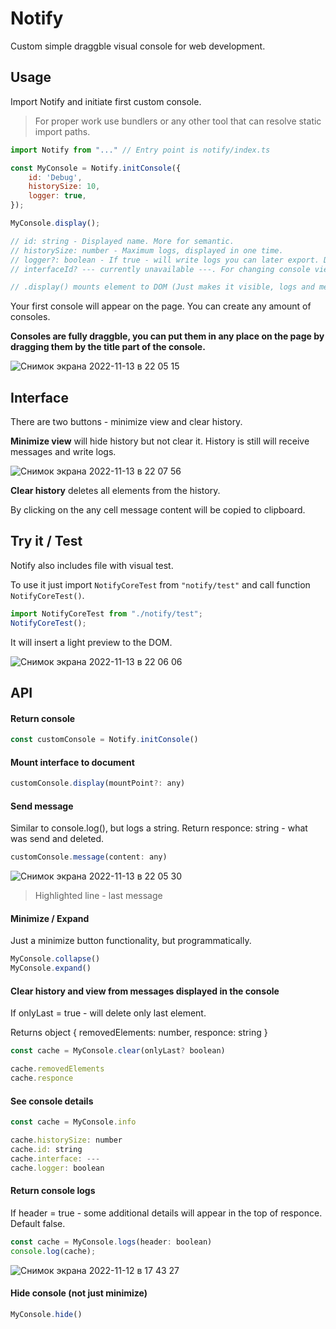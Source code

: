 # Notify

Custom simple draggble visual console for web development.

## Usage

Import Notify and initiate first custom console.

> For proper work use bundlers or any other tool that can resolve static import paths.

```js
import Notify from "..." // Entry point is notify/index.ts

const MyConsole = Notify.initConsole({
    id: 'Debug',
    historySize: 10,
    logger: true, 
});

MyConsole.display();

// id: string - Displayed name. More for semantic.
// historySize: number - Maximum logs, displayed in one time.
// logger?: boolean - If true - will write logs you can later export. Default - false.
// interfaceId? --- currently unavailable ---. For changing console view interface. Default - 'terminal'.

// .display() mounts element to DOM (Just makes it visible, logs and messages are still working even it don't mounted). it can take a parameter - custom mount point. By default it's document.body.
```
Your first console will appear on the page. You can create any amount of consoles.

**Consoles are fully draggble, you can put them in any place on the page by dragging them by the title part of the console.**

![Снимок экрана 2022-11-13 в 22 05 15](https://user-images.githubusercontent.com/118057254/201539548-f4a1ebb8-7677-4683-ad2b-5ccf3a2ecebb.png)

## Interface

There are two buttons - minimize view and clear history.

**Minimize view** will hide history but not clear it. History is still will receive messages and write logs.

![Снимок экрана 2022-11-13 в 22 07 56](https://user-images.githubusercontent.com/118057254/201539587-ddc1d7b0-f1d6-4743-8c60-d009dccd7a60.png)

**Clear history** deletes all elements from the history.

By clicking on the any cell message content will be copied to clipboard.

## Try it / Test

Notify also includes file with visual test.

To use it just import `NotifyCoreTest` from `"notify/test"` and call function `NotifyCoreTest()`.

```js
import NotifyCoreTest from "./notify/test";
NotifyCoreTest();
```

It will insert a light preview to the DOM.

![Снимок экрана 2022-11-13 в 22 06 06](https://user-images.githubusercontent.com/118057254/201539994-01442c8f-9492-4108-b780-93f22554f334.png)

## API

#### Return console
```js
const customConsole = Notify.initConsole()
```
#### Mount interface to document
```js
customConsole.display(mountPoint?: any)
```
#### Send message
Similar to console.log(), but logs a string.
Return responce: string - what was send and deleted.
```js
customConsole.message(content: any)
```
![Снимок экрана 2022-11-13 в 22 05 30](https://user-images.githubusercontent.com/118057254/201539732-8da9da62-0bbc-4a3a-a572-f0dac2857e13.png)

> Highlighted line - last message

#### Minimize / Expand
Just a minimize button functionality, but programmatically.
```js
MyConsole.collapse()
MyConsole.expand()
```
#### Clear history and view from messages displayed in the console
If onlyLast = true - will delete only last element.

Returns object { removedElements: number, responce: string }
```js
const cache = MyConsole.clear(onlyLast? boolean)

cache.removedElements
cache.responce
```
#### See console details
```js
const cache = MyConsole.info

cache.historySize: number
cache.id: string
cache.interface: ---
cache.logger: boolean
```
#### Return console logs
If header = true - some additional details will appear in the top of responce. Default false.
```js
const cache = MyConsole.logs(header: boolean)
console.log(cache);
```
![Снимок экрана 2022-11-12 в 17 43 27](https://user-images.githubusercontent.com/118057254/201479490-47ed3bbd-80f5-4e81-8238-4d0bd6e0e294.png)

#### Hide console (not just minimize)
```js
MyConsole.hide()
```
